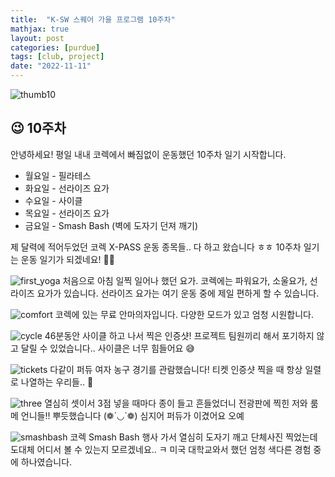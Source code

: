```yaml
---
title:  "K-SW 스퀘어 가을 프로그램 10주차"
mathjax: true
layout: post
categories: [purdue]
tags: [club, project]
date: "2022-11-11"
---
```


![thumb10](/assets/photos/ten/thumb10.jpg)



## 😉 10주차

안녕하세요! 평일 내내 코렉에서 빠짐없이 운동했던 10주차 일기 시작합니다.

- 월요일 - 필라테스
- 화요일 - 선라이즈 요가
- 수요일 - 사이클
- 목요일 - 선라이즈 요가
- 금요일 - Smash Bash (벽에 도자기 던져 깨기)

제 달력에 적어두었던 코렉 X-PASS 운동 종목들.. 다 하고 왔습니다 ㅎㅎ 10주차 일기는 운동 일기가 되겠네요! 🏃‍♀️

![first_yoga](/assets/photos/ten/first_yoga.jpg)
처음으로 아침 일찍 일어나 했던 요가. 코렉에는 파워요가, 소울요가, 선라이즈 요가가 있습니다. 선라이즈 요가는 여기 운동 중에 제일 편하게 할 수 있습니다.

![comfort](/assets/photos/ten/comfort.jpg)
코렉에 있는 무료 안마의자입니다. 다양한 모드가 있고 엄청 시원합니다.

![cycle](/assets/photos/ten/cycle.jpg)
46분동안 사이클 하고 나서 찍은 인증샷! 프로젝트 팀원끼리 해서 포기하지 않고 달릴 수 있었습니다.. 사이클은 너무 힘들어요 😅

![tickets](/assets/photos/ten/tickets.jpg)
다같이 퍼듀 여자 농구 경기를 관람했습니다! 티켓 인증샷 찍을 때 항상 일렬로 나열하는 우리들.. 🥰

![three](/assets/photos/ten/three.jpg)
열심히 셋이서 3점 넣을 때마다 종이 들고 흔들었더니 전광판에 찍힌 저와 룸메 언니들!! 뿌듯했습니다 (❁´◡`❁) 심지어 퍼듀가 이겼어요 오예

![smashbash](/assets/photos/ten/smashbash.png)
코렉 Smash Bash 행사 가서 열심히 도자기 깨고 단체사진 찍었는데 도대체 어디서 볼 수 있는지 모르겠네요.. ㅋ 미국 대학교와서 했던 엄청 색다른 경험 중에 하나였습니다.